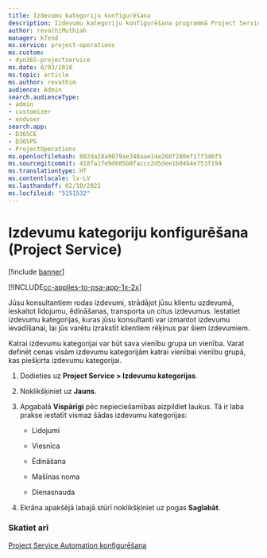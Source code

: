```yaml
---
title: Izdevumu kategoriju konfigurēšana
description: Izdevumu kategoriju konfigurēšana programmā Project Service
author: revathiMuthiah
manager: kfend
ms.service: project-operations
ms.custom:
- dyn365-projectservice
ms.date: 8/03/2018
ms.topic: article
ms.author: revathim
audience: Admin
search.audienceType:
- admin
- customizer
- enduser
search.app:
- D365CE
- D365PS
- ProjectOperations
ms.openlocfilehash: 802da28a9079ae348aae14e260f280ef17f346f5
ms.sourcegitcommit: 418fa1fe9d605b8faccc2d5dee1b04b4e753f194
ms.translationtype: HT
ms.contentlocale: lv-LV
ms.lasthandoff: 02/10/2021
ms.locfileid: "5151532"
---
```

# <a name="configure-expense-categories-project-service"></a>Izdevumu kategoriju konfigurēšana (Project Service)

[!include [banner](../includes/psa-now-project-operations.md)]

[!INCLUDE[cc-applies-to-psa-app-1x-2x](../includes/cc-applies-to-psa-app-1x-2x.md)]

Jūsu konsultantiem rodas izdevumi, strādājot jūsu klientu uzdevumā, ieskaitot lidojumu, ēdināšanas, transporta un citus izdevumus. Iestatiet izdevumu kategorijas, kuras jūsu konsultanti var izmantot izdevumu ievadīšanai, lai jūs varētu izrakstīt klientiem rēķinus par šiem izdevumiem.  
  
Katrai izdevumu kategorijai var būt sava vienību grupa un vienība. Varat definēt cenas visām izdevumu kategorijām katrai vienībai vienību grupā, kas piešķirta izdevumu kategorijai.  
  
1.  Dodieties uz **Project Service > Izdevumu kategorijas**.  
  
2.  Noklikšķiniet uz **Jauns**.  
  
3.  Apgabalā **Vispārīgi** pēc nepieciešamības aizpildiet laukus. Tā ir laba prakse iestatīt vismaz šādas izdevumu kategorijas:  
  
    -   Lidojumi  
  
    -   Viesnīca  
  
    -   Ēdināšana  
  
    -   Mašīnas noma  
  
    -   Dienasnauda  
  
4.  Ekrāna apakšējā labajā stūrī noklikšķiniet uz pogas **Saglabāt**.  
  
### <a name="see-also"></a>Skatiet arī  
 [Project Service Automation konfigurēšana](../psa/configure.md)
